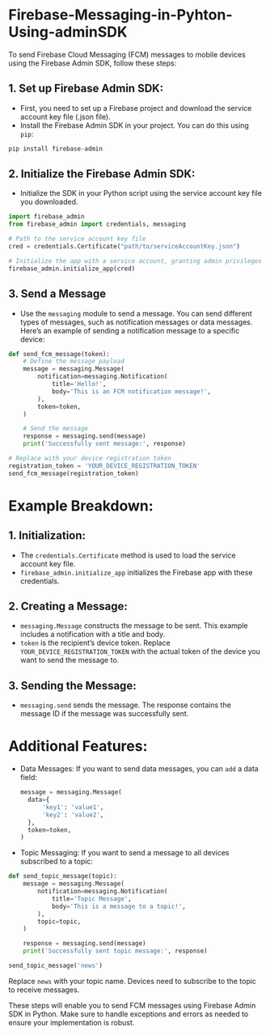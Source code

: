 # Firebase-Messaging-in-Pyhton-Using-adminSDK
To send Firebase Cloud Messaging (FCM) messages to mobile devices using the Firebase Admin SDK, follow these steps:

## 1. Set up Firebase Admin SDK:
  - First, you need to set up a Firebase project and download the service account key file (.json file).
  - Install the Firebase Admin SDK in your project. You can do this using `pip`:

  ```python
  pip install firebase-admin
  ```
## 2. Initialize the Firebase Admin SDK:
- Initialize the SDK in your Python script using the service account key file you downloaded.
```python
import firebase_admin
from firebase_admin import credentials, messaging

# Path to the service account key file
cred = credentials.Certificate("path/to/serviceAccountKey.json")

# Initialize the app with a service account, granting admin privileges
firebase_admin.initialize_app(cred)
```

## 3. Send a Message
- Use the `messaging` module to send a message. You can send different types of messages, such as notification messages or data messages. Here’s an example of sending a notification message to a specific device:
```python
def send_fcm_message(token):
    # Define the message payload
    message = messaging.Message(
        notification=messaging.Notification(
            title='Hello!',
            body='This is an FCM notification message!',
        ),
        token=token,
    )

    # Send the message
    response = messaging.send(message)
    print('Successfully sent message:', response)

# Replace with your device registration token
registration_token = 'YOUR_DEVICE_REGISTRATION_TOKEN'
send_fcm_message(registration_token)
```

# Example Breakdown:
## 1. Initialization:
- The `credentials.Certificate` method is used to load the service account key file.
- `firebase_admin.initialize_app` initializes the Firebase app with these credentials.

## 2. Creating a Message:
- `messaging.Message` constructs the message to be sent. This example includes a notification with a title and body.
- `token` is the recipient’s device token. Replace `YOUR_DEVICE_REGISTRATION_TOKEN` with the actual token of the device you want to send the message to.

## 3. Sending the Message:
- `messaging.send` sends the message. The response contains the message ID if the message was successfully sent.

# Additional Features:
- Data Messages:
  If you want to send data messages, you can `add` a data field:

  ```python
  message = messaging.Message(
    data={
        'key1': 'value1',
        'key2': 'value2',
    },
    token=token,
  )
  ```
- Topic Messaging:
If you want to send a message to all devices subscribed to a topic:

```python
def send_topic_message(topic):
    message = messaging.Message(
        notification=messaging.Notification(
            title='Topic Message',
            body='This is a message to a topic!',
        ),
        topic=topic,
    )

    response = messaging.send(message)
    print('Successfully sent topic message:', response)

send_topic_message('news')
```
Replace `news` with your topic name. Devices need to subscribe to the topic to receive messages.

These steps will enable you to send FCM messages using Firebase Admin SDK in Python. Make sure to handle exceptions and errors as needed to ensure your implementation is robust.
    

